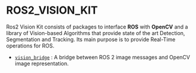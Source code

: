 # ROS2_VISION_KIT

Ros2 Vision Kit consists of packages to interface **ROS** with **OpenCV** and a library of Vision-based Algorithms that provide state of the art Detection, Segmentation and Tracking. Its main purpose is to provide Real-Time operations for ROS. 

* [`vision_bridge`](vision-bridge) : A bridge between ROS 2 image messages and OpenCV image representation.